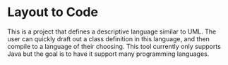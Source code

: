 # Layout to Code

This is a project that defines a descriptive language similar to UML. The user can quickly draft out a class definition in this language, and then compile to a language of their choosing. This tool currently only supports Java but the goal is to have it support many programming languages.